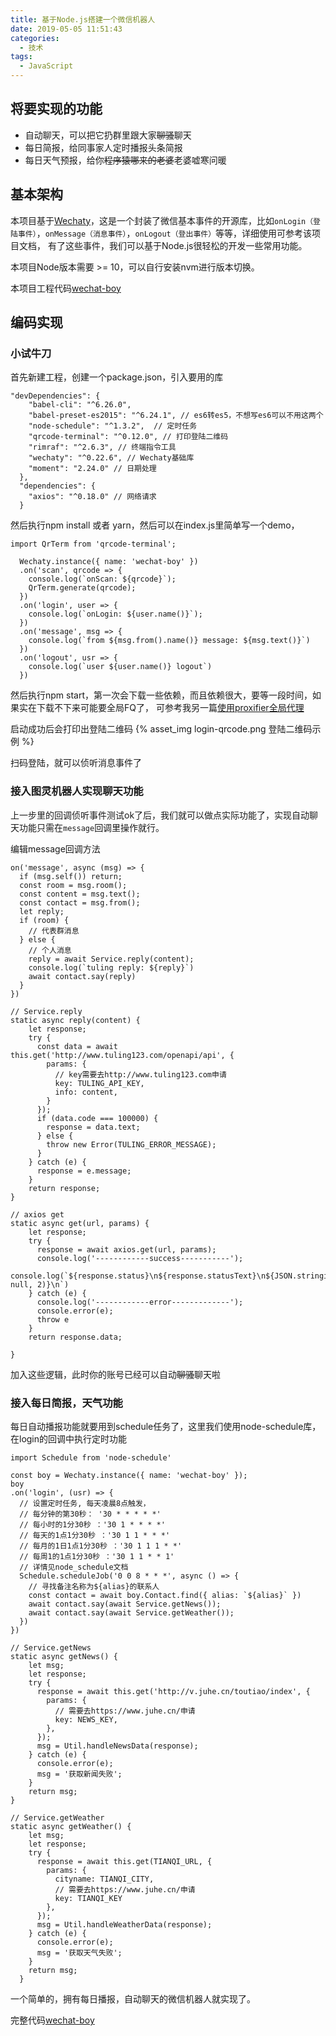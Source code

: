 ```yaml
---
title: 基于Node.js搭建一个微信机器人
date: 2019-05-05 11:51:43
categories:
  - 技术
tags:
  - JavaScript
---
```

## 将要实现的功能
 * 自动聊天，可以把它扔群里跟大家~~聊骚~~聊天
 * 每日简报，给同事家人定时播报头条简报
 * 每日天气预报，给你~~程序猿哪来的老婆~~老婆嘘寒问暖

## 基本架构
本项目基于[Wechaty](https://github.com/Chatie/wechaty)，这是一个封装了微信基本事件的开源库，比如`onLogin（登陆事件）`，`onMessage（消息事件）`，`onLogout（登出事件）`等等，详细使用可参考该项目文档，
有了这些事件，我们可以基于Node.js很轻松的开发一些常用功能。

本项目Node版本需要 >= 10，可以自行安装nvm进行版本切换。

本项目工程代码[wechat-boy](https://github.com/zjkhiyori/wechat-boy)
<!-- more -->
## 编码实现
### 小试牛刀
首先新建工程，创建一个package.json，引入要用的库
```
"devDependencies": {
    "babel-cli": "^6.26.0",
    "babel-preset-es2015": "^6.24.1", // es6转es5，不想写es6可以不用这两个
    "node-schedule": "^1.3.2",  // 定时任务
    "qrcode-terminal": "^0.12.0", // 打印登陆二维码
    "rimraf": "^2.6.3", // 终端指令工具
    "wechaty": "^0.22.6", // Wechaty基础库
    "moment": "2.24.0" // 日期处理
  },
  "dependencies": {
    "axios": "^0.18.0" // 网络请求
  }
```
然后执行npm install 或者 yarn，然后可以在index.js里简单写一个demo，
```
import QrTerm from 'qrcode-terminal';

  Wechaty.instance({ name: 'wechat-boy' })
  .on('scan', qrcode => {
    console.log(`onScan: ${qrcode}`);
    QrTerm.generate(qrcode);
  })
  .on('login', user => {
    console.log(`onLogin: ${user.name()}`);
  })
  .on('message', msg => {
    console.log(`from ${msg.from().name()} message: ${msg.text()}`)
  })
  .on('logout', usr => {
    console.log(`user ${user.name()} logout`)
  })
```
然后执行npm start，第一次会下载一些依赖，而且依赖很大，要等一段时间，如果实在下载不下来可能要全局FQ了，
可参考我另一篇[使用proxifier全局代理](http://syachiku.cn/2018/11/13/shadowsocks%E6%9C%8D%E5%8A%A1%E6%90%AD%E5%BB%BA%E4%BB%A5%E5%8F%8A%E5%85%A8%E5%B1%80%E4%BB%A3%E7%90%86)

启动成功后会打印出登陆二维码
{% asset_img login-qrcode.png 登陆二维码示例 %}

扫码登陆，就可以侦听消息事件了

### 接入图灵机器人实现聊天功能
上一步里的回调侦听事件测试ok了后，我们就可以做点实际功能了，实现自动聊天功能只需在`message`回调里操作就行。

编辑message回调方法
```
on('message', async (msg) => {
  if (msg.self()) return;
  const room = msg.room();
  const content = msg.text();
  const contact = msg.from();
  let reply;
  if (room) {
    // 代表群消息
  } else {
    // 个人消息
    reply = await Service.reply(content);
    console.log(`tuling reply: ${reply}`)
    await contact.say(reply)
  }
})

// Service.reply
static async reply(content) {
    let response;
    try {
      const data = await this.get('http://www.tuling123.com/openapi/api', {
        params: {
          // key需要去http://www.tuling123.com申请
          key: TULING_API_KEY,
          info: content,
        }
      });
      if (data.code === 100000) {
        response = data.text;
      } else {
        throw new Error(TULING_ERROR_MESSAGE);
      }
    } catch (e) {
      response = e.message;
    }
    return response;
}

// axios get
static async get(url, params) {
    let response;
    try {
      response = await axios.get(url, params);
      console.log('------------success-----------');
      console.log(`${response.status}\n${response.statusText}\n${JSON.stringify(response.data, null, 2)}\n`)
    } catch (e) {
      console.log('------------error-------------');
      console.error(e);
      throw e
    }
    return response.data;

}
```
加入这些逻辑，此时你的账号已经可以自动~~聊骚~~聊天啦

### 接入每日简报，天气功能
每日自动播报功能就要用到schedule任务了，这里我们使用node-schedule库，在login的回调中执行定时功能
```
import Schedule from 'node-schedule'

const boy = Wechaty.instance({ name: 'wechat-boy' });
boy
.on('login', (usr) => {
  // 设置定时任务, 每天凌晨8点触发，
  // 每分钟的第30秒： '30 * * * * *'
  // 每小时的1分30秒 ：'30 1 * * * *'
  // 每天的1点1分30秒 ：'30 1 1 * * *'
  // 每月的1日1点1分30秒 ：'30 1 1 1 * *'
  // 每周1的1点1分30秒 ：'30 1 1 * * 1'
  // 详情见node_schedule文档
  Schedule.scheduleJob('0 0 8 * * *', async () => {
    // 寻找备注名称为${alias}的联系人
    const contact = await boy.Contact.find({ alias: `${alias}` })
    await contact.say(await Service.getNews());
    await contact.say(await Service.getWeather());
  })
})

// Service.getNews
static async getNews() {
    let msg;
    let response;
    try {
      response = await this.get('http://v.juhe.cn/toutiao/index', {
        params: {
          // 需要去https://www.juhe.cn/申请
          key: NEWS_KEY,
        },
      });
      msg = Util.handleNewsData(response);
    } catch (e) {
      console.error(e);
      msg = '获取新闻失败';
    }
    return msg;
}

// Service.getWeather
static async getWeather() {
    let msg;
    let response;
    try {
      response = await this.get(TIANQI_URL, {
        params: {
          cityname: TIANQI_CITY,
          // 需要去https://www.juhe.cn/申请
          key: TIANQI_KEY
        },
      });
      msg = Util.handleWeatherData(response);
    } catch (e) {
      console.error(e);
      msg = '获取天气失败';
    }
    return msg;
  }

```

一个简单的，拥有每日播报，自动聊天的微信机器人就实现了。

完整代码[wechat-boy](https://github.com/zjkhiyori/wechat-boy)
